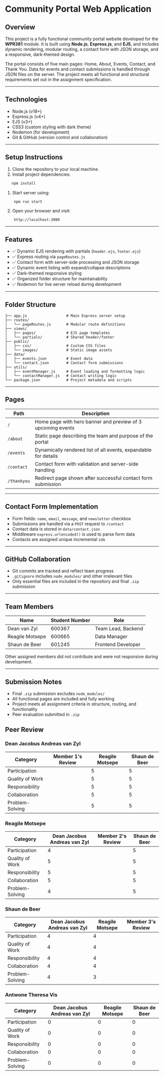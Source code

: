 # Community Portal Web Application

## Overview

This project is a fully functional community portal website developed for the **WPR381** module. It is built using **Node.js**, **Express.js**, and **EJS**, and includes dynamic rendering, modular routing, a contact form with JSON storage, and a responsive, dark-themed design.

The portal consists of five main pages: Home, About, Events, Contact, and Thank You. Data for events and contact submissions is handled through JSON files on the server. The project meets all functional and structural requirements set out in the assignment specification.

---

## Technologies

- Node.js (v18+)
- Express.js (v4+)
- EJS (v3+)
- CSS3 (custom styling with dark theme)
- Nodemon (for development)
- Git & GitHub (version control and collaboration)

---

## Setup Instructions
1. Clone the repository to your local machine.
2. Install project dependencies:
```bash
   npm install
```
1. Start server using:
```bash
    npm run start
```
2. Open your browser and visit:
```
    http://localhost:3000
```


---

## Features
- ✅ Dynamic EJS rendering with partials (`header.ejs`, `footer.ejs`)
- ✅ Express routing via `pageRoutes.js`
- ✅ Contact form with server-side processing and JSON storage
- ✅ Dynamic event listing with expand/collapse descriptions
- ✅ Dark-themed responsive styling
- ✅ Organized folder structure for maintainability
- ✅ Nodemon for live server reload during development

---

## Folder Structure

```
├── app.js                  # Main Express server setup
├── routes/
│   └── pageRoutes.js       # Modular route definitions
├── views/
│   ├── pages/              # EJS page templates
│   └── partials/           # Shared header/footer
├── public/
│   ├── css/                # Custom CSS files
│   └── images/             # Static image assets
├── data/
│   ├── events.json         # Event data
│   └── contact.json        # Contact form submissions
├── utils/
│   ├── eventManager.js     # Event loading and formatting logic
│   └── contactManager.js   # Contact writing logic
└── package.json            # Project metadata and scripts
```

---

## Pages

|Path|Description|
|---|---|
|`/`|Home page with hero banner and preview of 3 upcoming events|
|`/about`|Static page describing the team and purpose of the portal|
|`/events`|Dynamically rendered list of all events, expandable for details|
|`/contact`|Contact form with validation and server-side handling|
|`/thankyou`|Redirect page shown after successful contact form submission|

---

## Contact Form Implementation

- Form fields: `name`, `email`, `message`, and `newsletter` checkbox
- Submissions are handled via a `POST` request to `/contact`
- Contact data is stored in `data/contact.json`
- Middleware `express.urlencoded()` is used to parse form data
- Contacts are assigned unique incremental `id`s

---

## GitHub Collaboration

- Git commits are tracked and reflect team progress
- `.gitignore` includes `node_modules/` and other irrelevant files
- Only essential files are included in the repository and final `.zip` submission

---

## Team Members

|Name|Student Number|Role|
|---|---|---|
|Dean van Zyl|600367|Team Lead, Backend|
|Reagile Motsepe|600665|Data Manager|
|Shaun de Beer|601245|Frontend Developer|
Other assigned members did not contribute and were not responsive during development.

---

## Submission Notes
- Final `.zip` submission excludes `node_modules/`
- All functional pages are included and fully working
- Project meets all assignment criteria in structure, routing, and functionality
- Peer evaluation submitted in `.zip`

## Peer Review
### Dean Jacobus Andreas van Zyl
| Category        | Member 1's Review | Reagile Motsepe | Shaun de Beer |
| --------------- | ----------------- | ----------------- | ----------------- |
| Participation   |                   |         5          |        5           |
| Quality of Work |                   |         5         |         5          |
| Responsibility  |                   |         5          |        5           |
| Collaboration   |                   |         5          |        5           |
| Problem-Solving |                   |         5          |        5           |

### Reagile Motsepe
| Category        | Dean Jacobus Andreas van Zyl | Member 2's Review | Shaun de Beer |
| --------------- | ----------------- | ----------------- | ----------------- |
| Participation   |        4           |                   |        5           |
| Quality of Work |        5           |                   |        5           |
| Responsibility  |        5           |                   |        5           |
| Collaboration   |        5           |                   |        5           |
| Problem-Solving |        4           |                   |        5           |

### Shaun de Beer
| Category        | Dean Jacobus Andreas van Zyl | Reagile Motsepe | Member 3's Review |
| --------------- | ----------------- | ----------------- | ----------------- |
| Participation   |         4          |         4          |                   |
| Quality of Work |         4          |         4          |                   |
| Responsibility  |         4          |         4          |                   |
| Collaboration   |         4          |         4          |                   |
| Problem-Solving |         4          |         3          |                   |

### Antwone Theresa Vis
| Category        | Dean Jacobus Andreas van Zyl | Reagile Motsepe | Shaun de Beer |
| --------------- | ----------------- | ----------------- | ----------------- |
| Participation   |          0         |         0          |       0            |
| Quality of Work |           0        |         0          |       0            |
| Responsibility  |          0         |         0          |       0            |
| Collaboration   |          0         |         0          |       0            |
| Problem-Solving |          0         |         0          |       0            |
